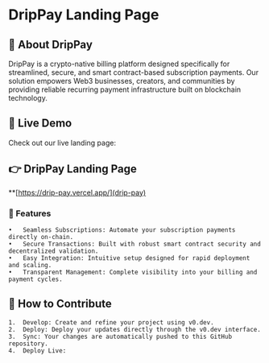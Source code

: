 # DripPay Landing Page

## 🌊 About DripPay

DripPay is a crypto-native billing platform designed specifically for streamlined, secure, and smart contract-based subscription payments. Our solution empowers Web3 businesses, creators, and communities by providing reliable recurring payment infrastructure built on blockchain technology.

## 🔗 Live Demo

Check out our live landing page:

## 👉 DripPay Landing Page
**[https://drip-pay.vercel.app/](drip-pay)

### 🚀 Features
	•	Seamless Subscriptions: Automate your subscription payments directly on-chain.
	•	Secure Transactions: Built with robust smart contract security and decentralized validation.
	•	Easy Integration: Intuitive setup designed for rapid deployment and scaling.
	•	Transparent Management: Complete visibility into your billing and payment cycles.


## 📌 How to Contribute
	1.	Develop: Create and refine your project using v0.dev.
	2.	Deploy: Deploy your updates directly through the v0.dev interface.
	3.	Sync: Your changes are automatically pushed to this GitHub repository.
	4.	Deploy Live:

